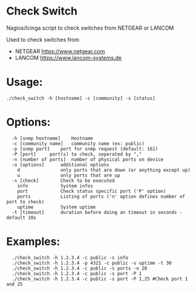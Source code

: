 # Check Switch
Nagios/Icinga script to check switches from NETGEAR or LANCOM

Used to check switches  from
- NETGEAR https://www.netgear.com
- LANCOM https://www.lancom-systems.de

# Usage:
```
./check_switch -h [hostname] -c [community] -s [status]
```

# Options:
```
  -h [snmp hostname]	Hostname
  -c [community name]	community name (ex: public)
  -p [snmp port]	port for snmp request (default: 161)
  -P [port]		port(s) to check, seperated by ","
  -n [number of ports]	number of physical ports on device
  -o [options]		additional options
    d				only ports that are down (or anything except up)
    u				only ports that are up
  -s [check]		Check to be executed
    info			System infos
    port			Check status specific port ('P' option)
    ports			Listing of ports ('n' option defines number of port to check)
    uptime			System uptime
  -t [timeout]		duration before doing an timeout in seconds - default 10s
```

# Examples:
```
  ./check_switch -h 1.2.3.4 -c public -s info
  ./check_switch -h 1.2.3.4 -p 4321 -c public -s uptime -t 30
  ./check_switch -h 1.2.3.4 -c public -s ports -n 28
  ./check_switch -h 1.2.3.4 -c public -s port -P 1
  ./check_switch -h 1.2.3.4 -c public -s port -P 1,25 #Check port 1 and 25
```
